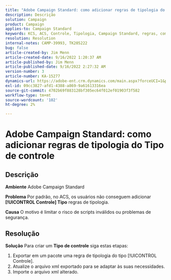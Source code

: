 ```yaml
---
title: "Adobe Campaign Standard: como adicionar regras de tipologia do Tipo de controle"
description: Descrição
solution: Campaign
product: Campaign
applies-to: Campaign Standard
keywords: KCS, ACS, Controle, Tipologia, Campaign Standard, regras, como, adicionar
resolution: Resolution
internal-notes: CAMP-39993, TK205222
bug: false
article-created-by: Jim Menn
article-created-date: 9/16/2022 1:20:37 AM
article-published-by: Jim Menn
article-published-date: 9/16/2022 2:27:32 AM
version-number: 3
article-number: KA-15277
dynamics-url: https://adobe-ent.crm.dynamics.com/main.aspx?forceUCI=1&pagetype=entityrecord&etn=knowledgearticle&id=7b5e60c4-5d35-ed11-9db1-0022480866ad
exl-id: 09cc3827-afd1-4388-a869-9a61613316ea
source-git-commit: 4702b69f883128bf305ec64f012ef01903f3f582
workflow-type: tm+mt
source-wordcount: '102'
ht-degree: 2%

---
```


# Adobe Campaign Standard: como adicionar regras de tipologia do Tipo de controle

## Descrição


<b>Ambiente</b>
Adobe Campaign Standard

<b>Problema</b>
Por padrão, no ACS, os usuários não conseguem adicionar <b>[!UICONTROL Controle] Tipo</b> regras de tipologia.

<b>Causa</b>
O motivo é limitar o risco de scripts inválidos ou problemas de segurança.


## Resolução


<b>Solução</b>
Para criar um <b>Tipo de controle</b> siga estas etapas:

1. Exportar em um pacote uma regra de tipologia do tipo [!UICONTROL Controle].
2. Atualize o arquivo xml exportado para se adaptar às suas necessidades.
3. Importe o arquivo xml alterado.
